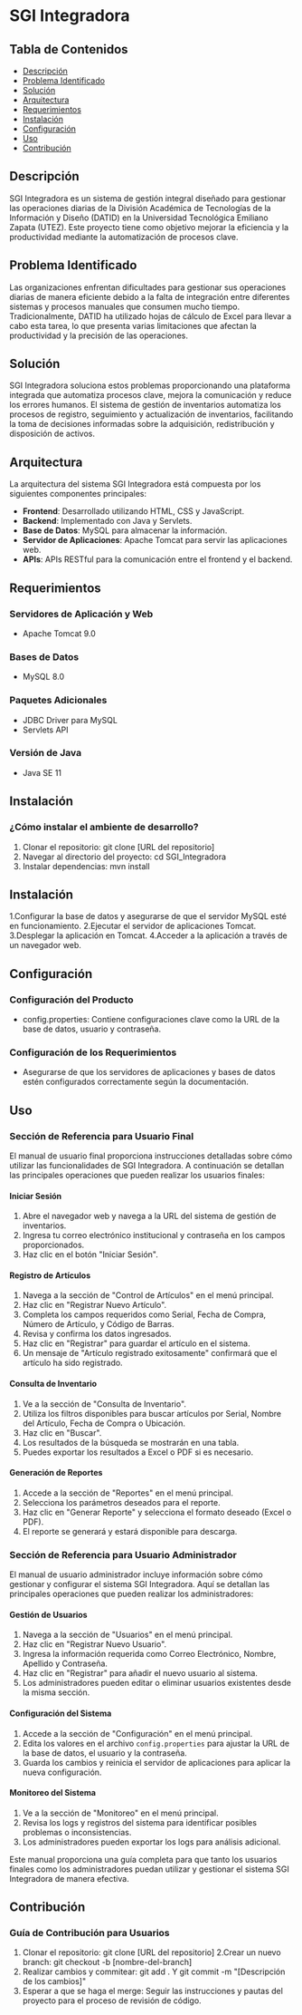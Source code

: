 # SGI Integradora

## Tabla de Contenidos
- [Descripción](https://github.com/KatiaAlexandra/SGI_Integradora/blob/main/README.md#descripci%C3%B3n)
- [Problema Identificado](https://github.com/KatiaAlexandra/SGI_Integradora/blob/main/README.md#problema-identificado)
- [Solución](https://github.com/KatiaAlexandra/SGI_Integradora/blob/main/README.md#soluci%C3%B3n)
- [Arquitectura](https://github.com/KatiaAlexandra/SGI_Integradora/blob/main/README.md#arquitectura)
- [Requerimientos](https://github.com/KatiaAlexandra/SGI_Integradora/blob/main/README.md#requerimientos)
- [Instalación](https://github.com/KatiaAlexandra/SGI_Integradora/blob/main/README.md#instalaci%C3%B3n)
- [Configuración](https://github.com/KatiaAlexandra/SGI_Integradora/blob/main/README.md#configuraci%C3%B3n)
- [Uso](https://github.com/KatiaAlexandra/SGI_Integradora/blob/main/README.md#uso)
- [Contribución](https://github.com/KatiaAlexandra/SGI_Integradora/blob/main/README.md#contribuci%C3%B3n)
  
## Descripción
SGI Integradora es un sistema de gestión integral diseñado para gestionar las operaciones diarias de la División Académica de Tecnologías de la Información y Diseño (DATID) en la Universidad Tecnológica Emiliano Zapata (UTEZ). Este proyecto tiene como objetivo mejorar la eficiencia y la productividad mediante la automatización de procesos clave.

## Problema Identificado
Las organizaciones enfrentan dificultades para gestionar sus operaciones diarias de manera eficiente debido a la falta de integración entre diferentes sistemas y procesos manuales que consumen mucho tiempo. Tradicionalmente, DATID ha utilizado hojas de cálculo de Excel para llevar a cabo esta tarea, lo que presenta varias limitaciones que afectan la productividad y la precisión de las operaciones.

## Solución
SGI Integradora soluciona estos problemas proporcionando una plataforma integrada que automatiza procesos clave, mejora la comunicación y reduce los errores humanos. El sistema de gestión de inventarios automatiza los procesos de registro, seguimiento y actualización de inventarios, facilitando la toma de decisiones informadas sobre la adquisición, redistribución y disposición de activos.

## Arquitectura
La arquitectura del sistema SGI Integradora está compuesta por los siguientes componentes principales:
- **Frontend**: Desarrollado utilizando HTML, CSS y JavaScript.
- **Backend**: Implementado con Java y Servlets.
- **Base de Datos**: MySQL para almacenar la información.
- **Servidor de Aplicaciones**: Apache Tomcat para servir las aplicaciones web.
- **APIs**: APIs RESTful para la comunicación entre el frontend y el backend.

## Requerimientos
### Servidores de Aplicación y Web
- Apache Tomcat 9.0

### Bases de Datos
- MySQL 8.0

### Paquetes Adicionales
- JDBC Driver para MySQL
- Servlets API

### Versión de Java
- Java SE 11

## Instalación
### ¿Cómo instalar el ambiente de desarrollo?
1. Clonar el repositorio: git clone [URL del repositorio]
2. Navegar al directorio del proyecto: cd SGI_Integradora 
3. Instalar dependencias: mvn install

## Instalación
1.Configurar la base de datos y asegurarse de que el servidor MySQL esté en funcionamiento.
2.Ejecutar el servidor de aplicaciones Tomcat.
3.Desplegar la aplicación en Tomcat.
4.Acceder a la aplicación a través de un navegador web.

## Configuración
### Configuración del Producto
- config.properties: Contiene configuraciones clave como la URL de la base de datos, usuario y contraseña.
### Configuración de los Requerimientos
- Asegurarse de que los servidores de aplicaciones y bases de datos estén configurados correctamente según la documentación.

## Uso
### Sección de Referencia para Usuario Final
El manual de usuario final proporciona instrucciones detalladas sobre cómo utilizar las funcionalidades de SGI Integradora. A continuación se detallan las principales operaciones que pueden realizar los usuarios finales:

#### Iniciar Sesión
1. Abre el navegador web y navega a la URL del sistema de gestión de inventarios.
2. Ingresa tu correo electrónico institucional y contraseña en los campos proporcionados.
3. Haz clic en el botón "Iniciar Sesión".

#### Registro de Artículos
1. Navega a la sección de "Control de Artículos" en el menú principal.
2. Haz clic en "Registrar Nuevo Artículo".
3. Completa los campos requeridos como Serial, Fecha de Compra, Número de Artículo, y Código de Barras.
4. Revisa y confirma los datos ingresados.
5. Haz clic en "Registrar" para guardar el artículo en el sistema.
6. Un mensaje de "Artículo registrado exitosamente" confirmará que el artículo ha sido registrado.

#### Consulta de Inventario
1. Ve a la sección de "Consulta de Inventario".
2. Utiliza los filtros disponibles para buscar artículos por Serial, Nombre del Artículo, Fecha de Compra o Ubicación.
3. Haz clic en "Buscar".
4. Los resultados de la búsqueda se mostrarán en una tabla.
5. Puedes exportar los resultados a Excel o PDF si es necesario.

#### Generación de Reportes
1. Accede a la sección de "Reportes" en el menú principal.
2. Selecciona los parámetros deseados para el reporte.
3. Haz clic en "Generar Reporte" y selecciona el formato deseado (Excel o PDF).
4. El reporte se generará y estará disponible para descarga.

### Sección de Referencia para Usuario Administrador
El manual de usuario administrador incluye información sobre cómo gestionar y configurar el sistema SGI Integradora. Aquí se detallan las principales operaciones que pueden realizar los administradores:

#### Gestión de Usuarios
1. Navega a la sección de "Usuarios" en el menú principal.
2. Haz clic en "Registrar Nuevo Usuario".
3. Ingresa la información requerida como Correo Electrónico, Nombre, Apellido y Contraseña.
4. Haz clic en "Registrar" para añadir el nuevo usuario al sistema.
5. Los administradores pueden editar o eliminar usuarios existentes desde la misma sección.

#### Configuración del Sistema
1. Accede a la sección de "Configuración" en el menú principal.
2. Edita los valores en el archivo `config.properties` para ajustar la URL de la base de datos, el usuario y la contraseña.
3. Guarda los cambios y reinicia el servidor de aplicaciones para aplicar la nueva configuración.

#### Monitoreo del Sistema
1. Ve a la sección de "Monitoreo" en el menú principal.
2. Revisa los logs y registros del sistema para identificar posibles problemas o inconsistencias.
3. Los administradores pueden exportar los logs para análisis adicional.

Este manual proporciona una guía completa para que tanto los usuarios finales como los administradores puedan utilizar y gestionar el sistema SGI Integradora de manera efectiva.

## Contribución
### Guía de Contribución para Usuarios
1. Clonar el repositorio: git clone [URL del repositorio]
2.Crear un nuevo branch: git checkout -b [nombre-del-branch]
4. Realizar cambios y commitear: git add .  Y  git commit -m "[Descripción de los cambios]"
5. Esperar a que se haga el merge: Seguir las instrucciones y pautas del proyecto para el proceso de revisión de código.
